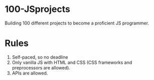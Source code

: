 # 100-JSprojects
Building 100 different projects to become a proficient JS programmer.

# Rules

1. Self-paced, so no deadline
2. Only vanilla JS with HTML and CSS (CSS frameworks and preprocessors are allowed).
3. APIs are allowed.
